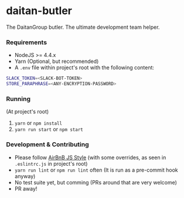 # daitan-butler
The DaitanGroup butler. The ultimate development team helper.

### Requirements

* NodeJS >= 4.4.x
* Yarn (Optional, but recommended)
* A ```.env``` file within project's root  with the following content:

```sh
SLACK_TOKEN=<SLACK-BOT-TOKEN>
STORE_PARAPHRASE=<ANY-ENCRYPTION-PASSWORD>
```

### Running

(At project's root)

1. ```yarn``` or ```npm install```
2. ```yarn run start``` or ```npm start```

### Development & Contributing

* Please follow [AirBnB JS Style](https://github.com/airbnb/javascript) (with some overrides, as seen in ```.eslintrc.js``` in project's root)
* ```yarn run lint``` or ```npm run lint``` often (It is run as a pre-commit hook anyway)
* No test suite yet, but comming (PRs around that are very welcome)
* PR away!
